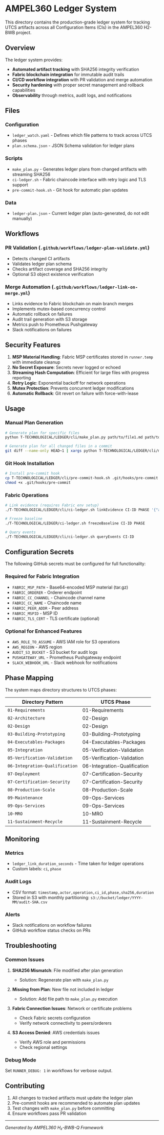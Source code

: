 # AMPEL360 Ledger System

This directory contains the production-grade ledger system for tracking UTCS artifacts across all Configuration Items (CIs) in the AMPEL360 H2-BWB project.

## Overview

The ledger system provides:
- **Automated artifact tracking** with SHA256 integrity verification
- **Fabric blockchain integration** for immutable audit trails
- **CI/CD workflow integration** with PR validation and merge automation
- **Security hardening** with proper secret management and rollback capabilities
- **Observability** through metrics, audit logs, and notifications

## Files

### Configuration
- `ledger_watch.yaml` - Defines which file patterns to track across UTCS phases
- `plan.schema.json` - JSON Schema validation for ledger plans

### Scripts
- `make_plan.py` - Generates ledger plans from changed artifacts with streaming SHA256
- `ci-ledger.sh` - Fabric chaincode interface with retry logic and TLS support
- `pre-commit-hook.sh` - Git hook for automatic plan updates

### Data
- `ledger-plan.json` - Current ledger plan (auto-generated, do not edit manually)

## Workflows

### PR Validation (`.github/workflows/ledger-plan-validate.yml`)
- Detects changed CI artifacts
- Validates ledger plan schema
- Checks artifact coverage and SHA256 integrity
- Optional S3 object existence verification

### Merge Automation (`.github/workflows/ledger-link-on-merge.yml`)
- Links evidence to Fabric blockchain on main branch merges
- Implements mutex-based concurrency control
- Automatic rollback on failures
- Audit trail generation with S3 storage
- Metrics push to Prometheus Pushgateway
- Slack notifications on failures

## Security Features

1. **MSP Material Handling**: Fabric MSP certificates stored in `runner.temp` with immediate cleanup
2. **No Secret Exposure**: Secrets never logged or echoed
3. **Streaming Hash Computation**: Efficient for large files with progress reporting
4. **Retry Logic**: Exponential backoff for network operations
5. **Mutex Protection**: Prevents concurrent ledger modifications
6. **Automatic Rollback**: Git revert on failure with force-with-lease

## Usage

### Manual Plan Generation
```bash
# Generate plan for specific files
python T-TECHNOLOGICAL/LEDGER/cli/make_plan.py path/to/file1.md path/to/file2.yaml

# Generate plan for all changed files in a commit
git diff --name-only HEAD~1 | xargs python T-TECHNOLOGICAL/LEDGER/cli/make_plan.py
```

### Git Hook Installation
```bash
# Install pre-commit hook
cp T-TECHNOLOGICAL/LEDGER/cli/pre-commit-hook.sh .git/hooks/pre-commit
chmod +x .git/hooks/pre-commit
```

### Fabric Operations
```bash
# Link evidence (requires Fabric env setup)
./T-TECHNOLOGICAL/LEDGER/cli/ci-ledger.sh linkEvidence CI-ID PHASE '{"artifact_json"}'

# Freeze baseline
./T-TECHNOLOGICAL/LEDGER/ci-ledger.sh freezeBaseline CI-ID PHASE

# Query events
./T-TECHNOLOGICAL/LEDGER/cli/ci-ledger.sh queryEvents CI-ID
```

## Configuration Secrets

The following GitHub secrets must be configured for full functionality:

### Required for Fabric Integration
- `FABRIC_MSP_PATH` - Base64-encoded MSP material (tar.gz)
- `FABRIC_ORDERER` - Orderer endpoint
- `FABRIC_CC_CHANNEL` - Chaincode channel name
- `FABRIC_CC_NAME` - Chaincode name
- `FABRIC_PEER_ADDR` - Peer address
- `FABRIC_MSPID` - MSP ID
- `FABRIC_TLS_CERT` - TLS certificate (optional)

### Optional for Enhanced Features
- `AWS_ROLE_TO_ASSUME` - AWS IAM role for S3 operations
- `AWS_REGION` - AWS region
- `AUDIT_S3_BUCKET` - S3 bucket for audit logs
- `PUSHGATEWAY_URL` - Prometheus Pushgateway endpoint
- `SLACK_WEBHOOK_URL` - Slack webhook for notifications

## Phase Mapping

The system maps directory structures to UTCS phases:

| Directory Pattern | UTCS Phase |
|------------------|------------|
| `01-Requirements` | 01-Requirements |
| `02-Architecture` | 02-Design |
| `02-Design` | 02-Design |
| `03-Building-Prototyping` | 03-Building-Prototyping |
| `04-Executables-Packages` | 04-Executables-Packages |
| `05-Integration` | 05-Verification-Validation |
| `05-Verification-Validation` | 05-Verification-Validation |
| `06-Integration-Qualification` | 06-Integration-Qualification |
| `07-Deployment` | 07-Certification-Security |
| `07-Certification-Security` | 07-Certification-Security |
| `08-Production-Scale` | 08-Production-Scale |
| `09-Maintenance` | 09-Ops-Services |
| `09-Ops-Services` | 09-Ops-Services |
| `10-MRO` | 10-MRO |
| `11-Sustainment-Recycle` | 11-Sustainment-Recycle |

## Monitoring

### Metrics
- `ledger_link_duration_seconds` - Time taken for ledger operations
- Custom labels: `ci`, `phase`

### Audit Logs
- CSV format: `timestamp,actor,operation,ci_id,phase,sha256,duration`
- Stored in S3 with monthly partitioning: `s3://bucket/ledger/YYYY-MM/audit-SHA.csv`

### Alerts
- Slack notifications on workflow failures
- GitHub workflow status checks on PRs

## Troubleshooting

### Common Issues

1. **SHA256 Mismatch**: File modified after plan generation
   - Solution: Regenerate plan with `make_plan.py`

2. **Missing from Plan**: New file not included in ledger
   - Solution: Add file path to `make_plan.py` execution

3. **Fabric Connection Issues**: Network or certificate problems
   - Check Fabric secrets configuration
   - Verify network connectivity to peers/orderers

4. **S3 Access Denied**: AWS credentials issues
   - Verify AWS role and permissions
   - Check regional settings

### Debug Mode
Set `RUNNER_DEBUG: 1` in workflows for verbose output.

## Contributing

1. All changes to tracked artifacts must update the ledger plan
2. Pre-commit hooks are recommended to automate plan updates
3. Test changes with `make_plan.py` before committing
4. Ensure workflows pass PR validation

---
*Generated by AMPEL360 H₂-BWB-Q Framework*
